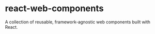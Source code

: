 # react-web-components
A collection of reusable, framework-agnostic web components built with React.
